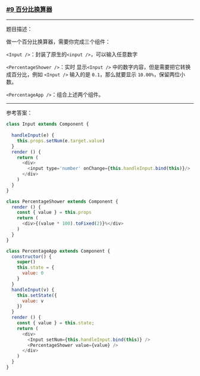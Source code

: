 ### [#9 百分比换算器](http://scriptoj.mangojuice.top/problems/9)

----
题目描述：

做一个百分比换算器，需要你完成三个组件：

`<Input />`：封装了原生的`<input />`，可以输入任意数字

`<PercentageShower />`：实时 显示`<Input />` 中的数字内容，但是需要把它转换成百分比，例如 `<Input />` 输入的是 `0.1`，那么就要显示 `10.00%`，保留两位小数。

`<PercentageApp />`：组合上述两个组件。

----
参考答案：

```js
class Input extends Component {
  
  handleInput(e) {
    this.props.setNum(e.target.value)
  }
  render () {
    return (
      <div>
        <input type='number' onChange={this.handleInput.bind(this)}/>
      </div>
    )
  }
}

class PercentageShower extends Component {
  render () {
    const { value } = this.props
    return (
      <div>{(value * 100).toFixed(2)}%</div>
    )
  }
}

class PercentageApp extends Component {
  constructor() {
    super()
    this.state = {
      value: 0
    }
  }
  handleInput(v) {
    this.setState({
      value: v 
    })
  }
  render () {
    const { value } = this.state;
    return (
      <div>
        <Input setNum={this.handleInput.bind(this)} />
        <PercentageShower value={value} />
      </div>
    )
  }
}
```